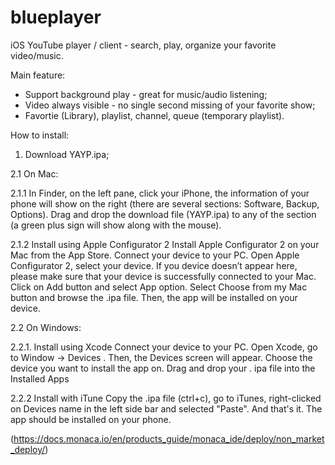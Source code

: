 # blueplayer
iOS YouTube player / client - search, play, organize your favorite video/music.

Main feature:
* Support background play - great for music/audio listening;
* Video always visible - no single second missing of your favorite show;
* Favortie (Library), playlist, channel, queue (temporary playlist).

How to install:
1. Download YAYP.ipa;

2.1 On Mac:

2.1.1 In Finder, on the left pane, click your iPhone, the information of your phone will show on the right (there are several sections: Software, Backup, Options). Drag and drop the download file (YAYP.ipa) to any of the section (a green plus sign will show along with the mouse).

2.1.2 Install using Apple Configurator 2
      Install Apple Configurator 2 on your Mac from the App Store.
      Connect your device to your PC.
      Open Apple Configurator 2, select your device. If you device doesn’t appear here, please make sure that your device is successfully connected to your Mac.
      Click on Add button and select App option.
      Select Choose from my Mac button and browse the .ipa file. Then, the app will be installed on your device. 
      
2.2 On Windows: 

2.2.1. Install using Xcode
      Connect your device to your PC.
      Open Xcode, go to Window → Devices .
      Then, the Devices screen will appear. Choose the device you want to install the app on.
      Drag and drop your . ipa file into the Installed Apps
      
2.2.2 Install with iTune
      Copy the .ipa file (ctrl+c), go to iTunes, right-clicked on Devices name in the left side bar and selected "Paste". And that's it. The app should be installed on your phone.
      
(https://docs.monaca.io/en/products_guide/monaca_ide/deploy/non_market_deploy/)


